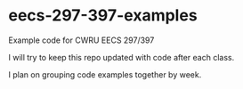 # eecs-297-397-examples
Example code for CWRU EECS 297/397

I will try to keep this repo updated with code after each class.

I plan on grouping code examples together by week.
